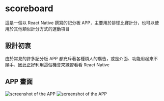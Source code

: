 # scoreboard

這是一個以 React Native 撰寫的記分板 APP，主要用於排球比賽計分，也可以使用於其他類似計分方式的運動項目

## 設計初衷

由於常見的許多記分板 APP 都充斥著各種煩人的廣告，或是介面、功能用起來不順手，因此正好利用這個機會來練習看看 React Native

## APP 畫面

![screenshot of the APP](/assets/images/demo1.jpg)
![screenshot of the APP](/assets/images/demo2.jpg)
